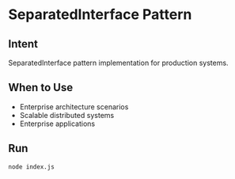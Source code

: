 # SeparatedInterface Pattern

## Intent
SeparatedInterface pattern implementation for production systems.

## When to Use
- Enterprise architecture scenarios
- Scalable distributed systems
- Enterprise applications

## Run
```bash
node index.js
```
